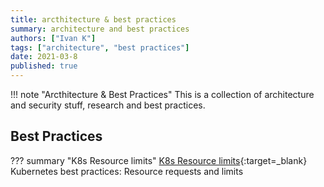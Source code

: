 ```yaml
---
title: arcthitecture & best practices
summary: architecture and best practices
authors: ["Ivan K"]
tags: ["architecture", "best practices"]
date: 2021-03-8
published: true
---
```


!!! note "Arcthitecture & Best Practices"
    This is a collection of architecture and security stuff, research and best practices.

## Best Practices

??? summary "K8s Resource limits"
    [K8s Resource limits][k8s-resource-limits]{:target=_blank}
    Kubernetes best practices: Resource requests and limits


[k8s-resource-limits]: https://cloud.google.com/blog/products/gcp/kubernetes-best-practices-resource-requests-and-limits

